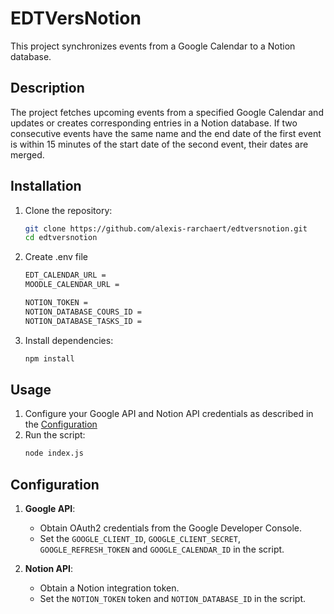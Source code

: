 # EDTVersNotion

This project synchronizes events from a Google Calendar to a Notion database.

## Description

The project fetches upcoming events from a specified Google Calendar and updates or creates corresponding entries in a Notion database. If two consecutive events have the same name and the end date of the first event is within 15 minutes of the start date of the second event, their dates are merged.

## Installation

1. Clone the repository:
    ```sh
    git clone https://github.com/alexis-rarchaert/edtversnotion.git 
    cd edtversnotion
    ```

2. Create .env file
    ```sh
    EDT_CALENDAR_URL = 
   MOODLE_CALENDAR_URL =
   
   NOTION_TOKEN = 
   NOTION_DATABASE_COURS_ID = 
   NOTION_DATABASE_TASKS_ID = 

    ```

3. Install dependencies:
    ```sh
    npm install
    ```

## Usage

1. Configure your Google API and Notion API credentials as described in the [Configuration](#Configuration)
2. Run the script:
    ```sh
    node index.js
    ```

## Configuration

1. **Google API**:
    - Obtain OAuth2 credentials from the Google Developer Console.
    - Set the `GOOGLE_CLIENT_ID`, `GOOGLE_CLIENT_SECRET`, `GOOGLE_REFRESH_TOKEN` and `GOOGLE_CALENDAR_ID` in the script.

2. **Notion API**:
    - Obtain a Notion integration token.
    - Set the `NOTION_TOKEN` token and `NOTION_DATABASE_ID` in the script.
